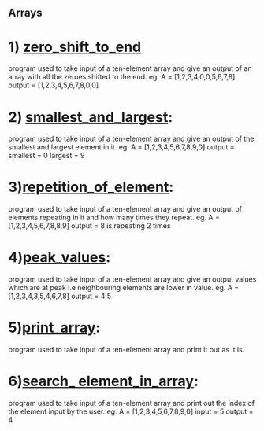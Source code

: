 ## Arrays
# 1) [zero_shift_to_end](https://github.com/MehulSaini/Arrays/blob/31c0e6c13b103f4127cf60a7417dd849a9a6685b/zero_shift_to_end.cpp)
program used to take input of a ten-element array and give an output of an array with all the zeroes shifted to the end.
eg. A = [1,2,3,4,0,0,5,6,7,8]
output = [1,2,3,4,5,6,7,8,0,0]

# 2) [smallest_and_largest](https://github.com/MehulSaini/Arrays/blob/dc3e532519ce2fac55d85fe5406946393fbdf45b/smallest_and_largest.cpp):
program used to take input of a ten-element array and give an output of the smallest and largest element in it.
eg. A = [1,2,3,4,5,6,7,8,9,0]
output = smallest = 0
largest = 9

# 3)[repetition_of_element](https://github.com/MehulSaini/Arrays/blob/4ba9c7995e57d31336d9690238353d7a3709319a/repetition_of_element.cpp):
program used to take input of a ten-element array and give an output of elements repeating in it and how many times they repeat.
eg. A = [1,2,3,4,5,6,7,8,8,9]
output = 8 is repeating 2 times

# 4)[peak_values](https://github.com/MehulSaini/Arrays/blob/f46d48c69baf62f94fba4a81959d39979ce99a8a/peak_values.cpp):
program used to take input of a ten-element array and give an output values which are at peak i.e neighbouring elements are lower in value.
eg. A = [1,2,3,4,3,5,4,6,7,8]
output = 4 5

# 5)[print_array](https://github.com/MehulSaini/Arrays/blob/6f3314baa8a85990bc1402842f198e722c6d8a8d/print_array.cpp):
program used to take input of a ten-element array and print it out as it is.

# 6)[search_ element_in_array](https://github.com/MehulSaini/Arrays/blob/bea7aef0483a00606f7cef98bcff0b751f29f0c7/search_element_in_array.cpp):
program used to take input of a ten-element array and print out the index of the element input by the user.
eg. A = [1,2,3,4,5,6,7,8,9,0]
input = 5
output = 4
